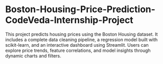# Boston-Housing-Price-Prediction-CodeVeda-Internship-Project
This project predicts housing prices using the Boston Housing dataset. It includes a complete data cleaning pipeline, a regression model built with scikit-learn, and an interactive dashboard using Streamlit. Users can explore price trends, feature correlations, and model insights through dynamic charts and filters. 

